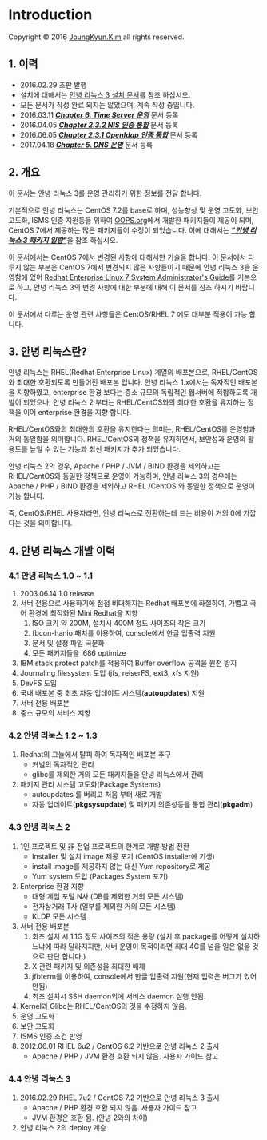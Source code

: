 # Introduction

Copyright © 2016 [JoungKyun.Kim](https://oops.org/) all rights reserved.

## 1. 이력

* 2016.02.29 초판 발행
* 설치에 대해서는 [안녕 리눅스 3 설치 문서](https://joungkyun.gitbooks.io/annyung3-installation-guide/content/)를 참조 하십시오.
* 모든 문서가 작성 완료 되지는 않았으며, 계속 작성 중입니다.
* 2016.03.11 [_**Chapter 6. Time Server 운영**_](chapter6/) 문서 등록
* 2016.04.05 [_**Chapter 2.3.2 NIS 인증 통합**_](chapter2/chapter2-3-auth-integrate/chapter2-3-auth-integrate-nis.md) 문서 등록
* 2016.06.05 [_**Chapter 2.3.1 Openldap 인증 통합**_](chapter2/chapter2-3-auth-integrate/chapter2-3-auth-integrate-openldap/) 문서 등록
* 2017.04.18 [_**Chapter 5. DNS 운영**_](chapter5/) 문서 등록

## 2. 개요

이 문서는 안녕 리눅스 3를 운영 관리하기 위한 정보를 전달 합니다.

기본적으로 안녕 리눅스는 CentOS 7.2를 base로 하며, 성능향상 및 운영 고도화, 보안 고도화, ISMS 인증 지원등을 위하여 [OOPS.org](https://oops.org/)에서 개발한 패키지들이 제공이 되며, CentOS 7에서 제공하는 많은 패키지들이 수정이 되었습니다. 이에 대해서는 [_**"안녕 리눅스 3 패키지 일람"**_](annyung3-package-catalog/)을 참조 하십시오.

이 문서에서는 CentOS 7에서 변경된 사항에 대해서만 기술을 합니다. 이 문서에서 다루지 않는 부분은 CentOS 7에서 변경되지 않은 사항들이기 때문에 안녕 리눅스 3을 운영함에 있어 [Redhat Enterprise Linux 7 System Administrator's Guide](https://access.redhat.com/documentation/en-US/Red_Hat_Enterprise_Linux/7/html/System_Administrators_Guide/)를 기본으로 하고, 안녕 리눅스 3의 변경 사항에 대한 부분에 대해 이 문서를 참조 하시기 바랍니다.

이 문서에서 다루는 운영 관련 사항들은 CentOS/RHEL 7 에도 대부분 적용이 가능 합니다.

## 3. 안녕 리눅스란?

안녕 리눅스는 RHEL\(Redhat Enterprise Linux\) 계열의 배포본으로, RHEL/CentOS와 최대한 호환되도록 만들어진 배포본 입니다. 안녕 리눅스 1.x에서는 독자적인 배포본을 지향하였고, enterprise 환경 보다는 중소 규모의 독립적인 웹서버에 적합하도록 개발이 되었으나, 안녕 리눅스 2 부터는 RHEL/CentOS와의 최대한 호환을 유지하는 정책을 이어 enterprise 환경을 지향 합니다.

RHEL/CentOS와의 최대한의 호환을 유지한다는 의미는, RHEL/CentOS를 운영함과 거의 동일함을 의미합니다. RHEL/CentOS의 정책을 유지하면서, 보안성과 운영의 활용도를 높일 수 있는 기능과 최신 패키지가 추가 되었습니다.

안녕 리눅스 2의 경우, Apache / PHP / JVM / BIND 환경을 제외하고는 RHEL/CentOS와 동일한 정책으로 운영이 가능하며, 안녕 리눅스 3의 경우에는 Apache / PHP / BIND 환경을 제외하고 RHEL /CentOS 와 동일한 정책으로 운영이 가능 합니다.

즉, CentOS/RHEL 사용자라면, 안녕 리눅스로 전환하는데 드는 비용이 거의 0에 가깝다는 것을 의미합니다.

## 4. 안녕 리눅스 개발 이력

### 4.1 안녕 리눅스 1.0 ~ 1.1

1. 2003.06.14 1.0 release
2. 서버 전용으로 사용하기에 점점 비대해지는 Redhat 배포본에 좌절하여, 가볍고 국어 환경에 최적화된 Mini Redhat을 지향
   1. ISO 크기 약 200M, 설치시 400M 정도 사이즈의 작은 크기
   2. fbcon-hanio 패치를 이용하여, console에서 한글 입출력 지원
   3. 문서 및 설정 파일 국문화
   4. 모든 패키지들을 i686 optimize
3. IBM stack protect patch를 적용하여 Buffer overflow 공격을 원천 방지
4. Journaling filesystem 도입 \(jfs, reiserFS, ext3, xfs 지원\)
5. DevFS 도입
6. 국내 배포본 중 최초 자동 업데이트 시스템\(**autoupdates**\) 지원
7. 서버 전용 배포본
8. 중소 규모의 서비스 지향

### 4.2 안녕 리눅스 1.2 ~ 1.3

1. Redhat의 그늘에서 탈피 하여 독자적인 배포본 추구
   * 커널의 독자적인 관리
   * glibc를 제외한 거의 모든 패키지들을 안녕 리눅스에서 관리
2. 패키지 관리 시스템 고도화\(Package Systems\)
   * autoupdates 를 버리고 처음 부터 새로 개발
   * 자동 업데이트\(**pkgsysupdate**\) 및 패키지 의존성등을 통합 관리\(**pkgadm**\)

### 4.3 안녕 리눅스 2

1. 1인 프로젝트 및 非 전업 프로젝트의 한계로 개발 방법 전환
   * Installer 및 설치 image 제공 포기 \(CentOS installer에 기생\)
   * install image를 제공하지 않는 대신 Yum repository로 제공
   * Yum system 도입 \(Packages System 포기\)
2. Enterprise 환경 지향
   * 대형 게임 포털 N사 \(DB를 제외한 거의 모든 시스템\)
   * 전자상거래 T사 \(일부를 제외한 거의 모든 시스템\)
   * KLDP 모든 시스템
3. 서버 전용 배포본
   1. 최초 설치 시 1.1G 정도 사이즈의 적은 용량 \(설치 후 package를 어떻게 설치하느냐에 따라 달라지지만, 서버 운영이 목적이라면 최대 4G를 넘을 일은 없을 것으로 판단 합니다.\)
   2. X 관련 패키지 및 의존성을 최대한 배제
   3. jfbterm을 이용하여, console에서 한글 입출력 지원\(현재 입력은 버그가 있어 안됨\)
   4. 최초 설치시 SSH daemon외에 서비스 daemon 실행 안됨.
4. Kernel과 Glibc는 RHEL/CentOS의 것을 수정하지 않음.
5. 운영 고도화
6. 보안 고도화
7. ISMS 인증 조건 반영
8. 2012.06.01 RHEL 6u2 / CentOS 6.2 기반으로 안녕 리눅스 2 출시
   * Apache / PHP / JVM 환경 호환 되지 않음. 사용자 가이드 참고

### 4.4 안녕 리눅스 3

1. 2016.02.29 RHEL 7u2 / CentOS 7.2 기반으로 안녕 리눅스 3 출시
   * Apache / PHP 환경 호환 되지 않음. 사용자 가이드 참고
   * JVM 환경은 호환 됨. \(안녕 2와의 차이\)
2. 안녕 리눅스 2의 deploy 계승

